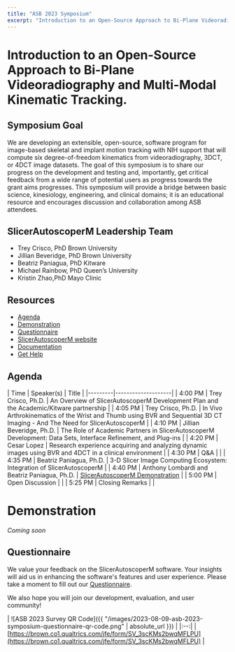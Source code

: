 ```yaml
---
title: "ASB 2023 Symposium"
excerpt: "Introduction to an Open-Source Approach to Bi-Plane Videoradiography and Multi-Modal Kinematic Tracking."
---
```


# Introduction to an Open-Source Approach to Bi-Plane Videoradiography and Multi-Modal Kinematic Tracking.

## Symposium Goal

We are developing an extensible, open-source, software program for image-based skeletal and implant motion tracking with NIH support that will compute six degree-of-freedom kinematics from videoradiography, 3DCT, or 4DCT image datasets. The goal of this symposium is to share our progress on the development and testing and, importantly, get critical feedback from a wide range of potential users as progress towards the grant aims progresses. This symposium will provide a bridge between basic science, kinesiology, engineering, and clinical domains; it is an educational resource and encourages discussion and collaboration among ASB attendees.

## SlicerAutoscoperM Leadership Team

* Trey Crisco, PhD Brown University
* Jillian Beveridge, PhD Brown University
* Beatriz Paniagua, PhD Kitware
* Michael Rainbow, PhD Queen’s University
* Kristin Zhao,PhD Mayo Clinic

## Resources

* [Agenda](#agenda)
* [Demonstration](#demonstration)
* [Questionnaire](#questionnaire)
* [SlicerAutoscoperM website](https://autoscoperm.slicer.org/)
* [Documentation](https://autoscoperm.slicer.org/documentation/)
* [Get Help](https://autoscoper.readthedocs.io/en/latest/get-help.html)


## Agenda

| Time    | Speaker(s) | Title |
|---------|--------------------|
| 4:00 PM | Trey Crisco, Ph.D.       | An Overview of SlicerAutoscoperM Development Plan and the Academic/Kitware partnership |
| 4:05 PM | Trey Crisco, Ph.D.       | In Vivo Arthrokinematics of the Wrist and Thumb using BVR and Sequential 3D CT Imaging - And The Need for SlicerAutoscoperM |
| 4:10 PM | Jillian Beveridge, Ph.D. | The Role of Academic Partners in SlicerAutoscoperM Development: Data Sets, Interface Refinement, and Plug-ins |
| 4:20 PM | Cesar Lopez	             | Research experience acquiring and analyzing dynamic images using BVR and 4DCT in a clinical environment |
| 4:30 PM | Q&A	                     | |
| 4:35 PM | Beatriz Paniagua, Ph.D. | 3-D Slicer Image Computing Ecosystem: Integration of SlicerAutoscoperM |
| 4:40 PM | Anthony Lombardi and Beatriz Paniagua, Ph.D. | [SlicerAutoscoperM Demonstration](#demonstration) |
| 5:00 PM | Open Discussion | |
| 5:25 PM | Closing Remarks | |


# Demonstration

_Coming soon_

## Questionnaire

We value your feedback on the SlicerAutoscoperM software. Your insights will aid us in enhancing the
software's features and user experience. Please take a moment to fill out our [Questionnaire](https://brown.co1.qualtrics.com/jfe/form/SV_3scKMs2bwqMFLPU).

We also hope you will join our development, evaluation, and user community!

| ![ASB 2023 Survey QR Code]({{ "/images/2023-08-09-asb-2023-symposium-questionnaire-qr-code.png" | absolute_url }}) |
|:--:|
| [https://brown.co1.qualtrics.com/jfe/form/SV_3scKMs2bwqMFLPU](https://brown.co1.qualtrics.com/jfe/form/SV_3scKMs2bwqMFLPU) |
